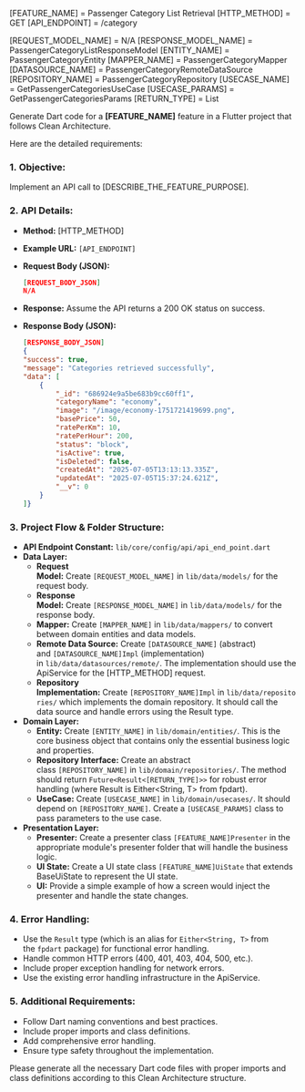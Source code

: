 [FEATURE_NAME] = Passenger Category List Retrieval
[HTTP_METHOD] = GET
[API_ENDPOINT] = /category

[REQUEST_MODEL_NAME] = N/A
[RESPONSE_MODEL_NAME] = PassengerCategoryListResponseModel
[ENTITY_NAME] = PassengerCategoryEntity
[MAPPER_NAME] = PassengerCategoryMapper
[DATASOURCE_NAME] = PassengerCategoryRemoteDataSource
[REPOSITORY_NAME] = PassengerCategoryRepository
[USECASE_NAME] = GetPassengerCategoriesUseCase
[USECASE_PARAMS] = GetPassengerCategoriesParams
[RETURN_TYPE] = List<PassengerCategoryEntity>

Generate Dart code for a **[FEATURE_NAME]** feature in a Flutter project that follows Clean Architecture.

Here are the detailed requirements:

### **1. Objective:**

Implement an API call to [DESCRIBE_THE_FEATURE_PURPOSE].

### **2. API Details:**

- **Method:** [HTTP_METHOD]
- **Example URL:** `[API_ENDPOINT]`
- **Request Body (JSON):**
    
    ```json
    [REQUEST_BODY_JSON]
   N/A
    ```
    
- **Response:** Assume the API returns a 200 OK status on success.
- **Response Body (JSON):**
    
    ```json
    [RESPONSE_BODY_JSON]
    {
    "success": true,
    "message": "Categories retrieved successfully",
    "data": [
        {
            "_id": "686924e9a5be683b9cc60ff1",
            "categoryName": "economy",
            "image": "/image/economy-1751721419699.png",
            "basePrice": 50,
            "ratePerKm": 10,
            "ratePerHour": 200,
            "status": "block",
            "isActive": true,
            "isDeleted": false,
            "createdAt": "2025-07-05T13:13:13.335Z",
            "updatedAt": "2025-07-05T15:37:24.621Z",
            "__v": 0
        }
    ]}
    ```

### **3. Project Flow & Folder Structure:**

- **API Endpoint Constant:** `lib/core/config/api/api_end_point.dart`
- **Data Layer:**
    - **Request Model:** Create `[REQUEST_MODEL_NAME]` in `lib/data/models/` for the request body.
    - **Response Model:** Create `[RESPONSE_MODEL_NAME]` in `lib/data/models/` for the response body.
    - **Mapper:** Create `[MAPPER_NAME]` in `lib/data/mappers/` to convert between domain entities and data models.
    - **Remote Data Source:** Create `[DATASOURCE_NAME]` (abstract) and `[DATASOURCE_NAME]Impl` (implementation) in `lib/data/datasources/remote/`. The implementation should use the ApiService for the [HTTP_METHOD] request.
    - **Repository Implementation:** Create `[REPOSITORY_NAME]Impl` in `lib/data/repositories/` which implements the domain repository. It should call the data source and handle errors using the Result type.
- **Domain Layer:**
    - **Entity:** Create `[ENTITY_NAME]` in `lib/domain/entities/`. This is the core business object that contains only the essential business logic and properties.
    - **Repository Interface:** Create an abstract class `[REPOSITORY_NAME]` in `lib/domain/repositories/`. The method should return `Future<Result<[RETURN_TYPE]>>` for robust error handling (where Result is Either<String, T> from fpdart).
    - **UseCase:** Create `[USECASE_NAME]` in `lib/domain/usecases/`. It should depend on `[REPOSITORY_NAME]`. Create a `[USECASE_PARAMS]` class to pass parameters to the use case.
- **Presentation Layer:**
    - **Presenter:** Create a presenter class `[FEATURE_NAME]Presenter` in the appropriate module's presenter folder that will handle the business logic.
    - **UI State:** Create a UI state class `[FEATURE_NAME]UiState` that extends BaseUiState to represent the UI state.
    - **UI:** Provide a simple example of how a screen would inject the presenter and handle the state changes.

### **4. Error Handling:**

- Use the `Result` type (which is an alias for `Either<String, T>` from the `fpdart` package) for functional error handling.
- Handle common HTTP errors (400, 401, 403, 404, 500, etc.).
- Include proper exception handling for network errors.
- Use the existing error handling infrastructure in the ApiService.

### **5. Additional Requirements:**

- Follow Dart naming conventions and best practices.
- Include proper imports and class definitions.
- Add comprehensive error handling.
- Ensure type safety throughout the implementation.

Please generate all the necessary Dart code files with proper imports and class definitions according to this Clean Architecture structure.